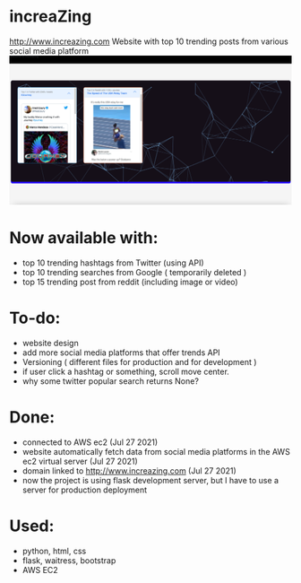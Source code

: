 # increaZing
http://www.increazing.com
Website with top 10 trending posts from various social media platform
![img.png](img.png)

# Now available with:
- top 10 trending hashtags from Twitter (using API)
- top 10 trending searches from Google ( temporarily deleted )
- top 15 trending post from reddit (including image or video)
# To-do:
- website design
- add more social media platforms that offer trends API
- Versioning ( different files for production and for development )
- if user click a hashtag or something, scroll move center.
- why some twitter popular search returns None?

# Done:
- connected to AWS ec2 (Jul 27 2021)
- website automatically fetch data from social media platforms in the AWS ec2 virtual server (Jul 27 2021)
- domain linked to http://www.increazing.com (Jul 27 2021)
- now the project is using flask development server, but I have to use a server for production deployment 

# Used:
- python, html, css
- flask, waitress, bootstrap
- AWS EC2
